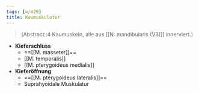 ```yaml
---
tags: [m/m29]
title: Kaumuskulatur
---
```

> (Abstract::4 Kaumuskeln, alle aus [[N. mandibularis (V3)]] innerviert.)
- **Kieferschluss**
	- ==[[M. masseter]]==
	- [[M. temporalis]]
	- [[M. pterygoideus medialis]]
- **Kieferöffnung**
	- ==[[M. pterygoideus lateralis]]==
	- Suprahyoidale Muskulatur